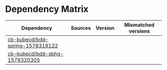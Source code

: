 # Dependency Matrix

Dependency | Sources | Version | Mismatched versions
---------- | ------- | ------- | -------------------
[cb-kubecd/bdd-spring-1578319122](https://github.com/cb-kubecd/bdd-spring-1578319122.git) |  | []() | 
[cb-kubecd/bdd-sbhg-1578320305](https://github.com/cb-kubecd/bdd-sbhg-1578320305.git) |  | []() | 
